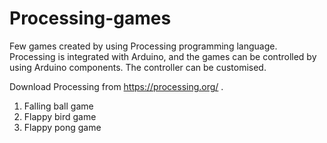 # Processing-games
Few games created by using Processing programming language.
Processing is integrated with Arduino, and the games can be controlled by using Arduino components.
The controller can be customised.

Download Processing from https://processing.org/ .

1) Falling ball game
2) Flappy bird game
4) Flappy pong game 
